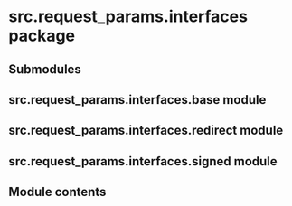 # src.request_params.interfaces package

## Submodules

## src.request_params.interfaces.base module

## src.request_params.interfaces.redirect module

## src.request_params.interfaces.signed module

## Module contents
